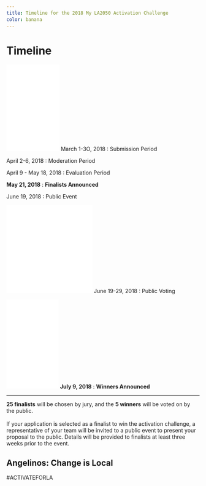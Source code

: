 ```yaml
---
title: Timeline for the 2018 My LA2050 Activation Challenge
color: banana
---
```


# Timeline

<section class="timeline has-icons" markdown="1"><div markdown="1">

![](/assets/images/icons/submission.png) March 1-3O, 2018
: Submission Period

April 2-6, 2018
: Moderation Period

April 9 - May 18, 2018
: Evaluation Period

**May 21, 2018**
: **Finalists Announced**

June 19, 2018
: Public Event

![](/assets/images/icons/voting.png) June 19-29, 2018
: Public Voting

![](/assets/images/icons/winners.png) **July 9, 2018**
: **Winners Announced**

* * *

**25 finalists** will be chosen by jury, and the <span class="avoid-break">**5 winners** will be voted on by the public.</span><br /><br />If your application is selected as a finalist to win the activation challenge, a representative of your team will be invited to a public event to present your proposal to the public. Details will be provided to finalists at least three weeks prior to the event.

</div></section>

<section class="blueberry"><div markdown="1">

# Angelinos: <b>Change</b> is&nbsp;Local

<p class="activate-tag">#ACTIVATEFORLA</p>

</div></section>
